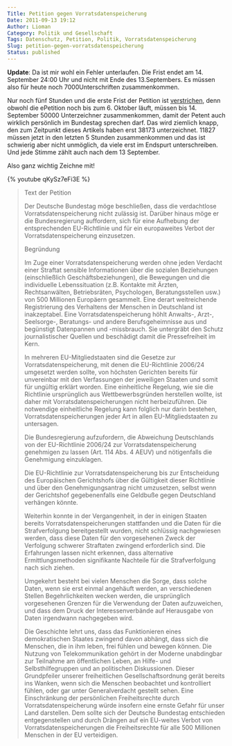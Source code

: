 ```yaml
---
Title: Petition gegen Vorratsdatenspeicherung
Date: 2011-09-13 19:12
Author: Lioman
Category: Politik und Gesellschaft
Tags: Datenschutz, Petition, Politik, Vorratsdatenspeicherung
Slug: petition-gegen-vorratsdatenspeicherung
Status: published
---
```


**Update**: Da ist mir wohl ein Fehler unterlaufen.
Die Frist endet am 14. September 24:00 Uhr und nicht mit Ende des 13.Septembers.
Es müssen also für heute noch 7000Unterschriften zusammenkommen.

Nur noch fünf Stunden und die erste Frist der Petition ist
[verstrichen](http://www.vorratsdatenspeicherung.de/content/view/488/79/lang,de/),
denn obwohl die ePetition noch bis zum 6. Oktober läuft, müssen bis 14.
September 50000 Unterzeichner zusammenkommen, damit der Petent auch
wirklich persönlich im Bundestag sprechen darf.
Das wird ziemlich knapp, den zum Zeitpunkt dieses Artikels haben erst 38173 unterzeichnet.
11827 müssen jetzt in den letzten 5 Stunden zusammenkommen und das ist schwierig aber nicht unmöglich,
da viele erst im Endspurt unterschreiben.
Und jede Stimme zählt auch nach dem 13 September.

Also ganz wichtig Zeichne mit!

{% youtube qKySz7eFi3E %}

> Text der Petition
>
> Der Deutsche Bundestag möge beschließen,
>dass die verdachtlose Vorratsdatenspeicherung nicht zulässig ist.
>Darüber hinaus möge er die Bundesregierung auffordern,
> sich für eine Aufhebung der entsprechenden EU-Richtlinie
> und für ein europaweites Verbot der Vorratsdatenspeicherung einzusetzen.
>
>Begründung
>
>Im Zuge einer Vorratsdatenspeicherung werden ohne jeden Verdacht einer Straftat sensible
> Informationen über die sozialen Beziehungen (einschließlich Geschäftsbeziehungen), die Bewegungen
> und die individuelle Lebenssituation (z.B. Kontakte mit Ärzten, Rechtsanwälten, Betriebsräten,
> Psychologen, Beratungsstellen usw.) von 500 Millionen Europäern gesammelt. 
> Eine derart weitreichende Registrierung des Verhaltens der Menschen in Deutschland ist inakzeptabel.
> Eine Vorratsdatenspeicherung höhlt Anwalts-, Arzt-, Seelsorge-, Beratungs- 
> und andere Berufsgeheimnisse aus und begünstigt Datenpannen und -missbrauch.
> Sie untergräbt den Schutz journalistischer Quellen und beschädigt damit die Pressefreiheit im Kern.
>
> In mehreren EU-Mitgliedstaaten sind die Gesetze zur Vorratsdatenspeicherung,
> mit denen die EU-Richtlinie 2006/24 umgesetzt werden sollte,
> von höchsten Gerichten bereits für unvereinbar mit den Verfassungen der jeweiligen Staaten
> und somit für ungültig erklärt worden.
> Eine einheitliche Regelung, wie sie die Richtlinie ursprünglich aus Wettbewerbsgründen herstellen wollte,
> ist daher mit Vorratsdatenspeicherungen nicht herbeizuführen.
> Die notwendige einheitliche Regelung kann folglich nur darin bestehen,
> Vorratsdatenspeicherungen jeder Art in allen EU-Mitgliedstaaten zu untersagen.
>
> Die Bundesregierung aufzufordern, die Abweichung Deutschlands von
> der EU-Richtlinie 2006/24 zur Vorratsdatenspeicherung genehmigen zu
> lassen (Art. 114 Abs. 4 AEUV) und nötigenfalls die Genehmigung einzuklagen.
>
> Die EU-Richtlinie zur Vorratsdatenspeicherung bis zur Entscheidung
> des Europäischen Gerichtshofs über die Gültigkeit dieser Richtlinie
> und über den Genehmigungsantrag nicht umzusetzen, selbst wenn der
> Gerichtshof gegebenenfalls eine Geldbuße gegen Deutschland verhängen könnte.
>
> Weiterhin konnte in der Vergangenheit, in der in einigen Staaten bereits Vorratsdatenspeicherungen
> stattfanden und die Daten für die Strafverfolgung bereitgestellt wurden,
> nicht schlüssig nachgewiesen werden, dass diese Daten für den vorgesehenen Zweck der Verfolgung
> schwerer Straftaten zwingend erforderlich sind.
> Die Erfahrungen lassen nicht erkennen,
> dass alternative Ermittlungsmethoden signifikante Nachteile für die Strafverfolgung nach sich ziehen.
>
> Umgekehrt besteht bei vielen Menschen die Sorge, dass solche Daten,
> wenn sie erst einmal angehäuft werden, an verschiedenen Stellen
> Begehrlichkeiten wecken werden, die ursprünglich vorgesehenen
> Grenzen für die Verwendung der Daten aufzuweichen, und dass dem
> Druck der Interessenverbände auf Herausgabe von Daten irgendwann nachgegeben wird.
>
> Die Geschichte lehrt uns, dass das Funktionieren eines demokratischen Staates zwingend davon abhängt,
> dass sich die Menschen, die in ihm leben, frei fühlen und bewegen können.
> Die Nutzung von Telekommunikation gehört in der Moderne unabdingbar zur Teilnahme am öffentlichen Leben,
> an Hilfe- und Selbsthilfegruppen und an politischen Diskussionen.
> Dieser Grundpfeiler unserer freiheitlichen Gesellschaftsordnung gerät bereits ins Wanken,
> wenn sich die Menschen beobachtet und kontrolliert fühlen, oder gar unter
> Generalverdacht gestellt sehen. Eine Einschränkung der persönlichen
> Freiheitsrechte durch Vorratsdatenspeicherung würde insofern eine
> ernste Gefahr für unser Land darstellen. Dem sollte sich der
> Deutsche Bundestag entschieden entgegenstellen und durch Drängen auf
> ein EU-weites Verbot von Vorratsdatenspeicherungen die
> Freiheitsrechte für alle 500 Millionen Menschen in der EU
> verteidigen.
